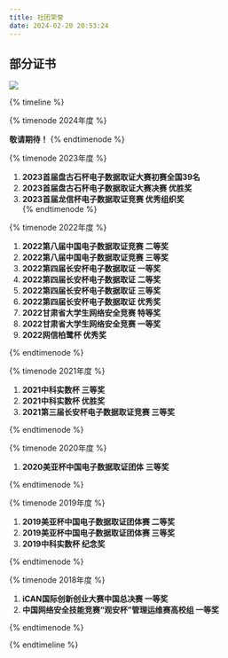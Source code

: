 ```yaml
---
title: 社团荣誉
date: 2024-02-20 20:53:24
---
```

## 部分证书

![](https://bu.dusays.com/2024/02/20/65d4affb46504.jpg)

{% timeline %}

{% timenode 2024年度 %}

**敬请期待！**
{% endtimenode %}

{% timenode 2023年度 %}

1. **2023首届盘古石杯电子数据取证大赛初赛全国39名**  
2. **2023首届盘古石杯电子数据取证大赛决赛 优胜奖**  
3. **2023首届龙信杯电子数据取证竞赛 优秀组织奖**  
{% endtimenode %}

{% timenode 2022年度 %}

1. **2022第八届中国电子数据取证竞赛 二等奖**  
2. **2022第八届中国电子数据取证竞赛 三等奖**  
3. **2022第四届长安杯电子数据取证 一等奖**  
4. **2022第四届长安杯电子数据取证 二等奖**  
5. **2022第四届长安杯电子数据取证 三等奖**  
6. **2022第四届长安杯电子数据取证 优秀奖**  
7. **2022甘肃省大学生网络安全竞赛 特等奖**  
8. **2022甘肃省大学生网络安全竞赛 一等奖**  
9. **2022网信柏鹭杯 优秀奖**  

{% endtimenode %}

{% timenode 2021年度 %}

1. **2021中科实数杯 三等奖**  
2. **2021中科实数杯 优胜奖**  
3. **2021第三届长安杯电子数据取证竞赛 三等奖**

{% endtimenode %}

{% timenode 2020年度 %}

1. **2020美亚杯中国电子数据取证团体 三等奖**  

{% endtimenode %}

{% timenode 2019年度 %}

1. **2019美亚杯中国电子数据取证团体赛 二等奖**  
2. **2019美亚杯中国电子数据取证团体赛 三等奖**  
3. **2019中科实数杯 纪念奖**

{% endtimenode %}

{% timenode 2018年度 %}

1. **iCAN国际创新创业大赛中国总决赛 一等奖**  
2. **中国网络安全技能竞赛“观安杯”管理运维赛高校组 一等奖**  

{% endtimenode %}

{% endtimeline %}
